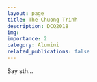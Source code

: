 ```yaml
---
layout: page
title: The-Chuong Trinh
description: DCQ2018
img:
importance: 2
category: Alumini
related_publications: false
---
```


<!-- <div class="row">
    <div class="col-sm-2"></div>
    <div class="col-sm mt-3 mt-md-0">
        {% include figure.liquid loading="eager" path=page.img title=page.title class="img-fluid rounded z-depth-1" caption=page.title %}
    </div>
    <div class="col-sm-2"></div>
</div> -->

Say sth...

<!-- <a href="mailto:long.tieu_phan@uni-leipzig.de" title="email"><i class="fa-solid fa-envelope"></i> long.tieu_phan@uni-leipzig.de</a>

<a href="https://github.com/TieuLongPhan" title="GitHub"><i class="fa-brands fa-github"></i> TieuLongPhan</a>

<a href="https://www.linkedin.com/in/tieu-long-phan-b225331a5/" title="LinkedIn"><i class="fa-brands fa-linkedin"></i> tieu-long-phan-b225331a5</a>

<a href="https://orcid.org/0000-0002-3532-2064" title="ORCID"><i class="ai ai-orcid"></i> 0000-0002-3532-2064</a> -->

